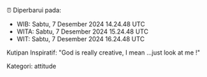 ⏰ Diperbarui pada:
- WIB: Sabtu, 7 Desember 2024 14.24.48 UTC
- WITA: Sabtu, 7 Desember 2024 15.24.48 UTC
- WIT: Sabtu, 7 Desember 2024 16.24.48 UTC

Kutipan Inspiratif:
"God is really creative, I mean ...just look at me !"


Kategori: attitude

